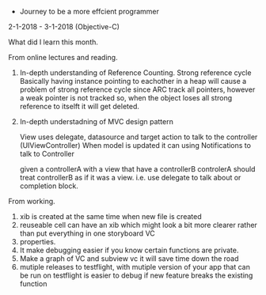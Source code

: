 - Journey to be a more effcient programmer

2-1-2018 - 3-1-2018 (Objective-C)

What did I learn this month.

From online lectures and reading.

1. In-depth understanding of Reference Counting. Strong reference cycle
    Basically having instance pointing to eachother in a heap will cause a problem of strong reference cycle
    since ARC track all pointers, however a weak pointer is not tracked so, when the object loses all strong reference
    to itselft it will get deleted.
    
2. In-depth understadning of MVC design pattern

    View uses delegate, datasource and target action to talk to the controller (UIViewController)
    When model is updated it can using Notifications to talk to Controller
    
    
    given a controllerA with a view that have a controllerB
    controlerA should treat controllerB as if it was a view. i.e. use delegate to talk about or completion block.
    
    
    
From working.

1.  xib is created at the same time when new file is created
2. reuseable cell can have an xib which might look a bit more clearer rather than put everything in one storyboard VC
3. properties.
4. It make debugging easier if you know certain functions are private. 
5. Make a graph of VC and subview vc it will save time down the road
6. mutiple releases to testflight, with mutiple version of your app that can be run on testflight is easier to debug if new feature breaks the existing function




